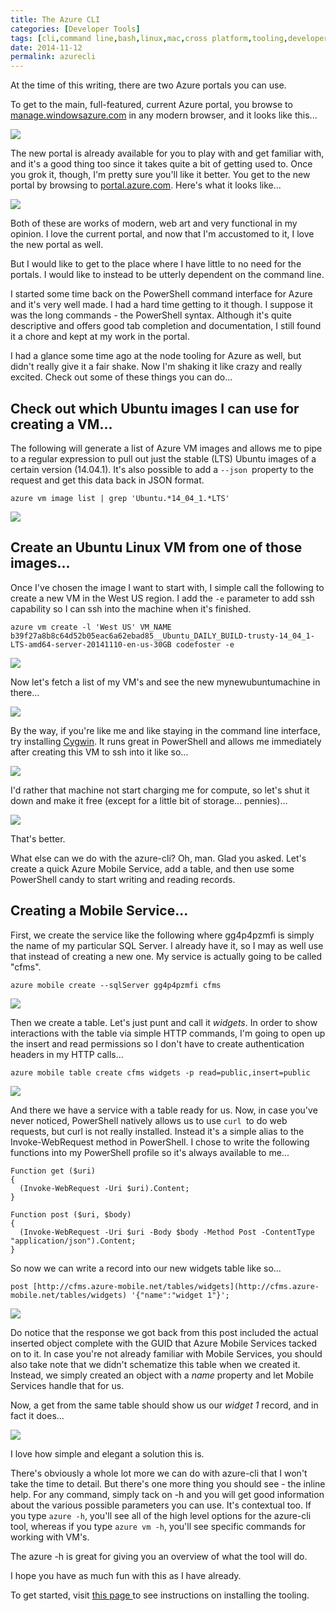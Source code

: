 ```yaml
---
title: The Azure CLI
categories: [Developer Tools]
tags: [cli,command line,bash,linux,mac,cross platform,tooling,developer tools]
date: 2014-11-12
permalink: azurecli
---
```


At the time of this writing, there are two Azure portals you can use.

To get to the main, full-featured, current Azure portal, you browse to [manage.windowsazure.com](http://manage.windowsazure.com) in any modern browser, and it looks like this...

![](/files/azurecli_01.png)

The new portal is already available for you to play with and get familiar with, and it&#39;s a good thing too since it takes quite a bit of getting used to. Once you grok it, though, I&#39;m pretty sure you&#39;ll like it better. You get to the new portal by browsing to [portal.azure.com](http://portal.azure.com). Here&#39;s what it looks like...

![](/files/azurecli_02.png)

Both of these are works of modern, web art and very functional in my opinion. I love the current portal, and now that I&#39;m accustomed to it, I love the new portal as well.

But I would like to get to the place where I have little to no need for the portals. I would like to instead to be utterly dependent on the command line.

I started some time back on the PowerShell command interface for Azure and it&#39;s very well made. I had a hard time getting to it though. I suppose it was the long commands - the PowerShell syntax. Although it&#39;s quite descriptive and offers good tab completion and documentation, I still found it a chore and kept at my work in the portal.

I had a glance some time ago at the node tooling for Azure as well, but didn&#39;t really give it a fair shake. Now I&#39;m shaking it like crazy and really excited. Check out some of these things you can do...

## Check out which Ubuntu images I can use for creating a VM...

The following will generate a list of Azure VM images and allows me to pipe to a regular expression to pull out just the stable (LTS) Ubuntu images of a certain version (14.04.1). It&#39;s also possible to add a `--json `property to the request and get this data back in JSON format.

```
azure vm image list | grep 'Ubuntu.*14_04_1.*LTS'
```

![](/files/azurecli_03.png)

## Create an Ubuntu Linux VM from one of those images...

Once I&#39;ve chosen the image I want to start with, I simple call the following to create a new VM in the West US region. I add the `-e` parameter to add ssh capability so I can ssh into the machine when it&#39;s finished.

```
azure vm create -l 'West US' VM_NAME b39f27a8b8c64d52b05eac6a62ebad85__Ubuntu_DAILY_BUILD-trusty-14_04_1-LTS-amd64-server-20141110-en-us-30GB codefoster -e
```

![](/files/azurecli_04.png)

Now let&#39;s fetch a list of my VM&#39;s and see the new mynewubuntumachine in there...

![](/files/azurecli_05.png)

By the way, if you&#39;re like me and like staying in the command line interface, try installing [Cygwin](http://cygwin.com/). It runs great in PowerShell and allows me immediately after creating this VM to ssh into it like so...

![](/files/azurecli_06.png)

I&#39;d rather that machine not start charging me for compute, so let&#39;s shut it down and make it free (except for a little bit of storage... pennies)...

![](/files/azurecli_07.png)

That&#39;s better.

What else can we do with the azure-cli? Oh, man. Glad you asked. Let&#39;s create a quick Azure Mobile Service, add a table, and then use some PowerShell candy to start writing and reading records.

## Creating a Mobile Service...

First, we create the service like the following where gg4p4pzmfi is simply the name of my particular SQL Server. I already have it, so I may as well use that instead of creating a new one. My service is actually going to be called &quot;cfms&quot;.

```
azure mobile create --sqlServer gg4p4pzmfi cfms
```

![](/files/azurecli_08.png)

Then we create a table. Let&#39;s just punt and call it _widgets_. In order to show interactions with the table via simple HTTP commands, I&#39;m going to open up the insert and read permissions so I don&#39;t have to create authentication headers in my HTTP calls...

```
azure mobile table create cfms widgets -p read=public,insert=public
```

![](/files/azurecli_09.png)

And there we have a service with a table ready for us. Now, in case you&#39;ve never noticed, PowerShell natively allows us to use `curl `to do web requests, but curl is not really installed. Instead it&#39;s a simple alias to the Invoke-WebRequest method in PowerShell. I chose to write the following functions into my PowerShell profile so it&#39;s always available to me...

```
Function get ($uri)
{
  (Invoke-WebRequest -Uri $uri).Content;
}

Function post ($uri, $body)
{
  (Invoke-WebRequest -Uri $uri -Body $body -Method Post -ContentType "application/json").Content;
}
```

So now we can write a record into our new widgets table like so...

```
post [http://cfms.azure-mobile.net/tables/widgets](http://cfms.azure-mobile.net/tables/widgets) '{"name":"widget 1"}';
```

![](/files/azurecli_10.png)

Do notice that the response we got back from this post included the actual inserted object complete with the GUID that Azure Mobile Services tacked on to it. In case you&#39;re not already familiar with Mobile Services, you should also take note that we didn&#39;t schematize this table when we created it. Instead, we simply created an object with a _name_ property and let Mobile Services handle that for us.

Now, a get from the same table should show us our _widget 1_ record, and in fact it does...

![](/files/azurecli_11.png)

I love how simple and elegant a solution this is.

There&#39;s obviously a whole lot more we can do with azure-cli that I won&#39;t take the time to detail. But there&#39;s one more thing you should see - the inline help. For any command, simply tack on -h and you will get good information about the various possible parameters you can use. It&#39;s contextual too. If you type `azure -h`, you&#39;ll see all of the high level options for the azure-cli tool, whereas if you type `azure vm -h`, you&#39;ll see specific commands for working with VM&#39;s.

The azure -h is great for giving you an overview of what the tool will do.

I hope you have as much fun with this as I have already.

To get started, visit [this page ](http://azure.microsoft.com/en-us/documentation/articles/xplat-cli/)to see instructions on installing the tooling.